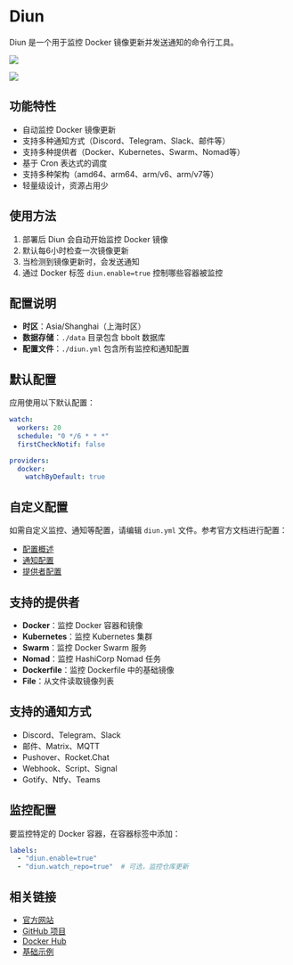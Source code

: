 # Diun

Diun 是一个用于监控 Docker 镜像更新并发送通知的命令行工具。

![](https://cdn.jsdelivr.net/gh/xiaoY233/PicList@main/public/assets/Diun.png)

![](https://img.shields.io/badge/Copyright-arch3rPro-ff9800?style=flat&logo=github&logoColor=white)

## 功能特性

- 自动监控 Docker 镜像更新
- 支持多种通知方式（Discord、Telegram、Slack、邮件等）
- 支持多种提供者（Docker、Kubernetes、Swarm、Nomad等）
- 基于 Cron 表达式的调度
- 支持多种架构（amd64、arm64、arm/v6、arm/v7等）
- 轻量级设计，资源占用少

## 使用方法

1. 部署后 Diun 会自动开始监控 Docker 镜像
2. 默认每6小时检查一次镜像更新
3. 当检测到镜像更新时，会发送通知
4. 通过 Docker 标签 `diun.enable=true` 控制哪些容器被监控

## 配置说明

- **时区**：Asia/Shanghai（上海时区）
- **数据存储**：`./data` 目录包含 bbolt 数据库
- **配置文件**：`./diun.yml` 包含所有监控和通知配置

## 默认配置

应用使用以下默认配置：

```yaml
watch:
  workers: 20
  schedule: "0 */6 * * *"
  firstCheckNotif: false

providers:
  docker:
    watchByDefault: true
```

## 自定义配置

如需自定义监控、通知等配置，请编辑 `diun.yml` 文件。参考官方文档进行配置：

- [配置概述](https://crazymax.dev/diun/configuration/overview/)
- [通知配置](https://crazymax.dev/diun/notifications/)
- [提供者配置](https://crazymax.dev/diun/providers/)

## 支持的提供者

- **Docker**：监控 Docker 容器和镜像
- **Kubernetes**：监控 Kubernetes 集群
- **Swarm**：监控 Docker Swarm 服务
- **Nomad**：监控 HashiCorp Nomad 任务
- **Dockerfile**：监控 Dockerfile 中的基础镜像
- **File**：从文件读取镜像列表

## 支持的通知方式

- Discord、Telegram、Slack
- 邮件、Matrix、MQTT
- Pushover、Rocket.Chat
- Webhook、Script、Signal
- Gotify、Ntfy、Teams

## 监控配置

要监控特定的 Docker 容器，在容器标签中添加：

```yaml
labels:
  - "diun.enable=true"
  - "diun.watch_repo=true"  # 可选，监控仓库更新
```

## 相关链接

- [官方网站](https://crazymax.dev/diun/)
- [GitHub 项目](https://github.com/crazy-max/diun)
- [Docker Hub](https://hub.docker.com/r/crazymax/diun/)
- [基础示例](https://crazymax.dev/diun/usage/basic-example/) 